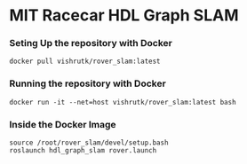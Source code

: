 # MIT Racecar HDL Graph SLAM

### Seting Up the repository with Docker
```
docker pull vishrutk/rover_slam:latest
```
### Running the repository with Docker
```
docker run -it --net=host vishrutk/rover_slam:latest bash
```
### Inside the Docker Image
```
source /root/rover_slam/devel/setup.bash
roslaunch hdl_graph_slam rover.launch
```
